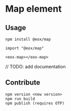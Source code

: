 # Map element

## Usage

```
npm install @eox/map
```

```
import "@eox/map"

<eox-map></eox-map>
```

// TODO: add documentation

## Contribute

```
npm version <new version>
npm run build
npm publish (requires OTP)
```
